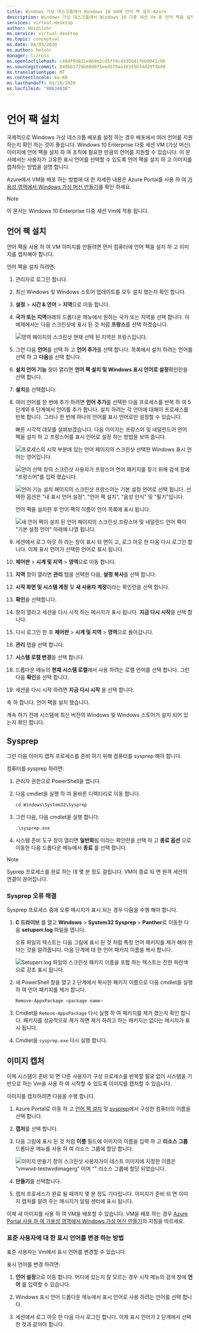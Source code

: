```yaml
---
title: Windows 가상 데스크톱에서 Windows 10 Vm에 언어 팩 설치-Azure
description: Windows 가상 데스크톱에서 Windows 10 다중 세션 Vm 용 언어 팩을 설치 하는 방법
services: virtual-desktop
author: Heidilohr
ms.service: virtual-desktop
ms.topic: conceptual
ms.date: 04/03/2020
ms.author: helohr
manager: lizross
ms.openlocfilehash: c40df9d821e069e2cd5ff0c42d5841f6b9041c96
ms.sourcegitcommit: 849bb1729b89d075eed579aa36395bf4d29f3bd9
ms.translationtype: MT
ms.contentlocale: ko-KR
ms.lasthandoff: 04/28/2020
ms.locfileid: "80634036"
---
```

# <a name="install-language-packs"></a>언어 팩 설치

국제적으로 Windows 가상 데스크톱 배포를 설정 하는 경우 배포에서 여러 언어를 지원 하는지 확인 하는 것이 좋습니다. Windows 10 Enterprise 다중 세션 VM (가상 머신) 이미지에 언어 팩을 설치 하 여 조직에 필요한 만큼의 언어를 지원할 수 있습니다. 이 문서에서는 사용자가 고유한 표시 언어를 선택할 수 있도록 언어 팩을 설치 하 고 이미지를 캡처하는 방법을 설명 합니다.

Azure에서 VM을 배포 하는 방법에 대 한 자세한 내용은 Azure Portal를 사용 하 여 [가용성 영역에서 Windows 가상 머신 만들기](../virtual-machines/windows/create-portal-availability-zone.md)를 확인 하세요.

>[!NOTE]
>이 문서는 Windows 10 Enterprise 다중 세션 Vm에 적용 됩니다.

## <a name="install-a-language-pack"></a>언어 팩 설치

언어 팩을 사용 하 여 VM 이미지를 만들려면 먼저 컴퓨터에 언어 팩을 설치 하 고 이미지를 캡처해야 합니다.

언어 팩을 설치 하려면:

1. 관리자로 로그인 합니다.
2. 최신 Windows 및 Windows 스토어 업데이트를 모두 설치 했는지 확인 합니다.
3. **설정** > **시간 & 언어** > **지역**으로 이동 합니다.
4. **국가 또는 지역**아래의 드롭다운 메뉴에서 원하는 국가 또는 지역을 선택 합니다.
    이 예제에서는 다음 스크린샷에 표시 된 것 처럼 **프랑스**를 선택 하겠습니다.

    ![영역 페이지의 스크린샷 현재 선택 된 지역은 프랑스입니다.](media/region-page-france.png)

5. 그런 다음 **언어**를 선택 하 고 **언어 추가**를 선택 합니다. 목록에서 설치 하려는 언어를 선택 하 고 **다음**을 선택 합니다.
6. **설치 언어 기능** 창이 열리면 **언어 팩 설치 및 Windows 표시 언어로 설정**확인란을 선택 합니다.
7. **설치**를 선택합니다.
8. 여러 언어를 한 번에 추가 하려면 **언어 추가**를 선택한 다음 프로세스를 반복 하 여 5 단계와 6 단계에서 언어를 추가 합니다. 설치 하려는 각 언어에 대해이 프로세스를 반복 합니다. 그러나 한 번에 하나의 언어를 표시 언어로만 설정할 수 있습니다.

    빠른 시각적 데모를 살펴보겠습니다. 다음 이미지는 프랑스어 및 네덜란드어 언어 팩을 설치 하 고 프랑스어를 표시 언어로 설정 하는 방법을 보여 줍니다.

    ![프로세스의 시작 부분에 있는 언어 페이지의 스크린샷 선택한 Windows 표시 언어는 영어입니다.](media/language-page-default.png)

    ![언어 선택 창의 스크린샷 사용자가 프랑스어 언어 패키지를 찾기 위해 검색 창에 "프랑스어"를 입력 했습니다.](media/select-language-french.png)

    ![언어 기능 설치 페이지의 스크린샷 프랑스어는 기본 설정 언어로 선택 됩니다. 선택한 옵션은 "내 표시 언어 설정", "언어 팩 설치", "음성 인식" 및 "필기"입니다.](media/install-language-features.png)

    언어 팩을 설치한 후 언어 팩의 이름이 언어 목록에 표시 됩니다.

    ![새 언어 팩이 설치 된 언어 페이지의 스크린샷 프랑스어 및 네덜란드 언어 팩이 "기본 설정 언어" 아래에 나열 됩니다.](media/language-page-complete.png)

9. 세션에서 로그 아웃 하 라는 창이 표시 되 면이 고, 로그 아웃 한 다음 다시 로그인 합니다. 이제 표시 언어가 선택한 언어로 표시 됩니다.

10.  **제어판** > **시계 및 지역** > **영역**으로 이동 합니다.

11.  **지역** 창이 열리면 **관리** 탭을 선택한 다음, **설정 복사**를 선택 합니다.

12.  **시작 화면 및 시스템 계정** 및 **새 사용자 계정**이라는 확인란을 선택 합니다.

13.  **확인**을 선택합니다.

14.  창이 열리고 세션을 다시 시작 하는 메시지가 표시 됩니다. **지금 다시 시작**을 선택 합니다.

15.  다시 로그인 한 후 **제어판** > **시계 및 지역** > **영역**으로 돌아갑니다.

16.  **관리** 탭을 선택 합니다.

17.  **시스템 로캘 변경**을 선택 합니다.

18. 드롭다운 메뉴의 **현재 시스템 로캘**에서 사용 하려는 로캘 언어를 선택 합니다. 그런 다음 **확인**을 선택 합니다.

19. 세션을 다시 시작 하려면 **지금 다시 시작** 을 선택 합니다.

축 하 합니다. 언어 팩을 설치 했습니다.

계속 하기 전에 시스템에 최신 버전의 Windows 및 Windows 스토어가 설치 되어 있는지 확인 합니다.

## <a name="sysprep"></a>Sysprep

그런 다음 이미지 캡처 프로세스를 준비 하기 위해 컴퓨터를 sysprep 해야 합니다.

컴퓨터를 sysprep 하려면:

1. 관리자 권한으로 PowerShell을 엽니다.
2. 다음 cmdlet을 실행 하 여 올바른 디렉터리로 이동 합니다.
   
    ```powershell
    cd Windows\System32\Sysprep
    ```

3. 그런 다음, 다음 cmdlet을 실행 합니다.
    
    ```powershell
    .\sysprep.exe
    ```

4. 시스템 준비 도구 창이 열리면 **일반화**됨 이라는 확인란을 선택 하 고 **종료 옵션** 으로 이동한 다음 드롭다운 메뉴에서 **종료** 를 선택 합니다.

>[!NOTE]
>Syprep 프로세스를 완료 하는 데 몇 분 정도 걸립니다. VM이 종료 되 면 원격 세션의 연결이 끊어집니다.

### <a name="resolve-sysprep-errors"></a>Sysprep 오류 해결

Sysprep 프로세스 중에 오류 메시지가 표시 되는 경우 다음을 수행 해야 합니다.

1. **C 드라이브** 를 열고 **Windows** > **System32 Sysprep** > **Panther**로 이동한 다음 **setuperr.log** 파일을 엽니다.

   오류 파일의 텍스트는 다음 그림에 표시 된 것 처럼 특정 언어 패키지를 제거 해야 한다는 것을 알려줍니다. 다음 단계에 대 한 언어 패키지 이름을 복사 합니다.

   ![Setuperr.log 파일의 스크린샷 패키지 이름을 포함 하는 텍스트는 진한 파란색으로 강조 표시 됩니다.](media/setuperr-package-name.png)

2. 새 PowerShell 창을 열고 2 단계에서 복사한 패키지 이름으로 다음 cmdlet을 실행 하 여 언어 패키지를 제거 합니다.

   ```powershell
   Remove-AppxPackage <package name>
   ```

3. Cmdlet을 `Remove-AppxPackage` 다시 실행 하 여 패키지를 제거 했는지 확인 합니다. 패키지를 성공적으로 제거 하면 제거 하려고 하는 패키지는 없다는 메시지가 표시 됩니다.

4. Cmdlet을 `sysprep.exe` 다시 실행 합니다.

## <a name="capture-the-image"></a>이미지 캡처

이제 시스템이 준비 되 면 다른 사용자가 구성 프로세스를 반복할 필요 없이 시스템을 기반으로 하는 Vm을 사용 하 여 시작할 수 있도록 이미지를 캡처할 수 있습니다.

이미지를 캡처하려면 다음을 수행 합니다.

1. Azure Portal로 이동 하 고 [언어 팩 설치](#install-a-language-pack) 및 [sysprep](#sysprep)에서 구성한 컴퓨터의 이름을 선택 합니다.

2. **캡처**를 선택 합니다.

3. 다음 그림에 표시 된 것 처럼 **이름** 필드에 이미지의 이름을 입력 하 고 **리소스 그룹** 드롭다운 메뉴를 사용 하 여 리소스 그룹에 할당 합니다.

   ![이미지 만들기 창의 스크린샷 사용자가이 테스트 이미지에 지정한 이름은 "vmwvd-testwvdimagerg" 이며 "" 리소스 그룹에 할당 되었습니다.](media/create-image.png)

4. **만들기**를 선택합니다.

5. 캡처 프로세스가 완료 될 때까지 몇 분 정도 기다립니다. 이미지가 준비 되 면 이미지 캡처를 알려 주는 메시지가 알림 센터에 표시 됩니다.

이제 새 이미지를 사용 하 여 VM을 배포할 수 있습니다. VM을 배포 하는 경우 [Azure Portal 사용 하 여 가용성 영역에서 Windows 가상 머신 만들기](../virtual-machines/windows/create-portal-availability-zone.md)의 지침을 따르세요.

### <a name="how-to-change-display-language-for-standard-users"></a>표준 사용자에 대 한 표시 언어를 변경 하는 방법

표준 사용자는 Vm에서 표시 언어를 변경할 수 있습니다.

표시 언어를 변경 하려면:

1. **언어 설정**으로 이동 합니다. 어디에 있는지 잘 모르는 경우 시작 메뉴의 검색 창에 **언어** 를 입력할 수 있습니다.

2. Windows 표시 언어 드롭다운 메뉴에서 표시 언어로 사용 하려는 언어를 선택 합니다.

3. 세션에서 로그 아웃 한 다음 다시 로그인 합니다. 이제 표시 언어가 2 단계에서 선택한 것과 같아야 합니다.
